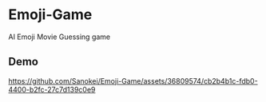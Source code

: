 # Emoji-Game
AI Emoji Movie Guessing game

## Demo
https://github.com/Sanokei/Emoji-Game/assets/36809574/cb2b4b1c-fdb0-4400-b2fc-27c7d139c0e9

